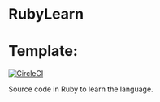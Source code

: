 # RubyLearn

# Template:
[![CircleCI](https://circleci.com/gh/guildenstern70/RubyLearn/tree/master.svg?style=svg)](https://circleci.com/gh/guildenstern70/RubyLearn/tree/master)



Source code in Ruby to learn the language.
